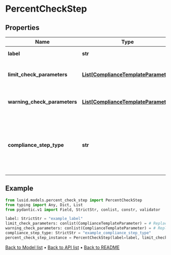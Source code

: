 # PercentCheckStep

## Properties
Name | Type | Description | Notes
------------ | ------------- | ------------- | -------------
**label** | **str** | The label of the compliance step | 
**limit_check_parameters** | [**List[ComplianceTemplateParameter]**](ComplianceTemplateParameter.md) | Parameters required for an absolute limit check | 
**warning_check_parameters** | [**List[ComplianceTemplateParameter]**](ComplianceTemplateParameter.md) | Parameters required for a warning limit check | 
**compliance_step_type** | **str** | . The available values are: FilterStep, GroupByStep, GroupFilterStep, BranchStep, RecombineStep, CheckStep, PercentCheckStep | 
## Example

```python
from lusid.models.percent_check_step import PercentCheckStep
from typing import Any, Dict, List
from pydantic.v1 import Field, StrictStr, conlist, constr, validator

label: StrictStr = "example_label"
limit_check_parameters: conlist(ComplianceTemplateParameter) = # Replace with your value
warning_check_parameters: conlist(ComplianceTemplateParameter) = # Replace with your value
compliance_step_type: StrictStr = "example_compliance_step_type"
percent_check_step_instance = PercentCheckStep(label=label, limit_check_parameters=limit_check_parameters, warning_check_parameters=warning_check_parameters, compliance_step_type=compliance_step_type)

```

[Back to Model list](../README.md#documentation-for-models) &#8226; [Back to API list](../README.md#documentation-for-api-endpoints) &#8226; [Back to README](../README.md)

